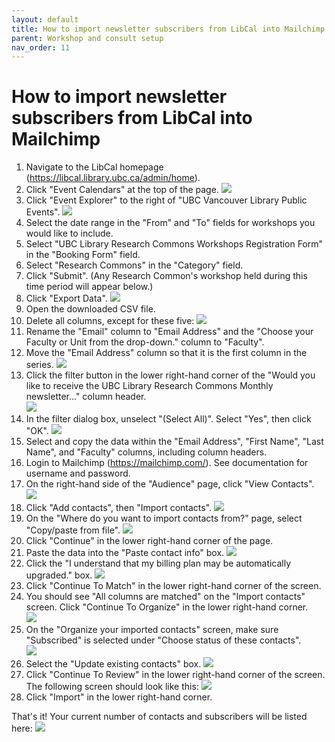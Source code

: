 ```yaml
---
layout: default
title: How to import newsletter subscribers from LibCal into Mailchimp
parent: Workshop and consult setup
nav_order: 11
---
```

# How to import newsletter subscribers from LibCal into Mailchimp
1. Navigate to the LibCal homepage (https://libcal.library.ubc.ca/admin/home).
2. Click "Event Calendars" at the top of the page.
![](/assets/images/event_calendars.png)
3. Click "Event Explorer" to the right of "UBC Vancouver Library Public Events".
![](/assets/images/event_explorer.png)
4. Select the date range in the "From" and "To" fields for workshops you would like to include.
5. Select "UBC Library Research Commons Workshops Registration Form" in the "Booking Form" field.
6. Select "Research Commons" in the "Category" field.
7. Click "Submit". (Any Research Common's workshop held during this time period will appear below.)
8. Click "Export Data".
![](/assets/images/event_explorer_fields.png)
9. Open the downloaded CSV file.
10. Delete all columns, except for these five:
![](/assets/images/five_columns.png)
11. Rename the "Email" column to "Email Address" and the "Choose your Faculty or Unit from the drop-down." column to "Faculty".
12. Move the "Email Address" column so that it is the first column in the series.
![](/assets/images/five_columns_revised.png)
13. Click the filter button in the lower right-hand corner of the "Would you like to receive the UBC Library Research Commons Monthly newsletter..." column header.  
![](/assets/images/filter_button.png)
14. In the filter dialog box, unselect "(Select All)". Select "Yes", then click "OK".
![](/assets/images/filter_popup.png)
15. Select and copy the data within the "Email Address", "First Name", "Last Name", and "Faculty" columns, including column headers.
16. Login to Mailchimp (https://mailchimp.com/). See documentation for username and password.
17. On the right-hand side of the "Audience" page, click "View Contacts".
![](/assets/images/view_contacts.png)
18. Click "Add contacts", then "Import contacts".
![](/assets/add_import_contacts.png)
19. On the "Where do you want to import contacts from?" page, select "Copy/paste from file".
![](/assets/copy_paste_file.png)
20. Click "Continue" in the lower right-hand corner of the page.
21. Paste the data into the "Paste contact info" box.
![](/assets/paste_excel.png)
22. Click the "I understand that my billing plan may be automatically upgraded." box.
![](/assets/billing_plan.png)
23. Click "Continue To Match" in the lower right-hand corner of the screen.
24. You should see "All columns are matched" on the "Import contacts" screen. Click "Continue To Organize" in the lower right-hand corner.  
![](/assets/all_columns_matched.png)
25. On the "Organize your imported contacts" screen, make sure "Subscribed" is selected under "Choose status of these contacts".  
![](/assets/subscribed.png)
26. Select the "Update existing contacts" box.
![](/assets/update_existing_contacts.png)
27. Click "Continue To Review" in the lower right-hand corner of the screen. The following screen should look like this:
![](/assets/review_page.png)
28. Click "Import" in the lower right-hand corner.  

That's it! Your current number of contacts and subscribers will be listed here:
![](/assets/subscription_number.png)
